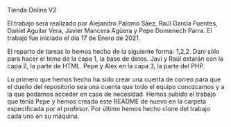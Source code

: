 Tienda Online V2

El trabajo será realizado por Alejandro Palomo Sáez, Raúl García Fuentes, Daniel Aguilar Vera, Javier Mancera Agüera y Pepe Domenech Parra.
El trabajo fue iniciado el día 17 de Enero de 2021.

El reparto de tareas lo hemos hecho de la siguiente forma: 1,2,2. Dani sólo para hacer el tema de la capa 1, la base de datos. Javi y Raúl estarán con la capa 2, la parte de HTML. Pepe y Alex en la capa 3, la parte del PHP.

Lo primero que hemos hecho ha sido crear una cuenta de correo para que el dueño del repositorio sea una cuenta que todo el equipo conozcamos y a la que podamos acceder en caso de necesidad. Hemos subido el trabajo que tenía Pepe y hemos creado este README de nuevo en la carpeta especificada por el profesor. Por último hemos hecho clone del trabajo cada uno en su máquina.
